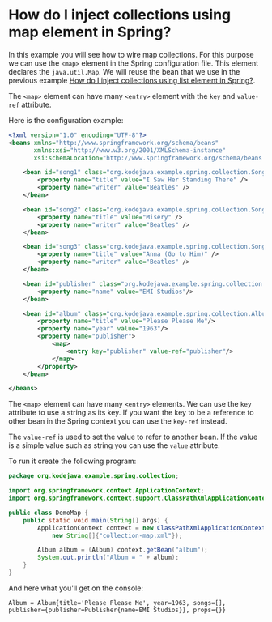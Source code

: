 # How do I inject collections using map element in Spring?

In this example you will see how to wire map collections. For this purpose we can use the `<map>` element in the Spring configuration file. This element declares the `java.util.Map`. We will reuse the bean that we use in the previous example [How do I inject collections using list element in Spring?](//kodejava.org/how-do-i-inject-collections-using-list-element-in-spring/).

The `<map>` element can have many `<entry>` element with the `key` and `value-ref` attribute.

Here is the configuration example:

```xml
<?xml version="1.0" encoding="UTF-8"?>
<beans xmlns="http://www.springframework.org/schema/beans"
       xmlns:xsi="http://www.w3.org/2001/XMLSchema-instance"
       xsi:schemaLocation="http://www.springframework.org/schema/beans http://www.springframework.org/schema/beans/spring-beans.xsd">

    <bean id="song1" class="org.kodejava.example.spring.collection.Song">
        <property name="title" value="I Saw Her Standing There" />
        <property name="writer" value="Beatles" />
    </bean>

    <bean id="song2" class="org.kodejava.example.spring.collection.Song">
        <property name="title" value="Misery" />
        <property name="writer" value="Beatles" />
    </bean>

    <bean id="song3" class="org.kodejava.example.spring.collection.Song">
        <property name="title" value="Anna (Go to Him)" />
        <property name="writer" value="Beatles" />
    </bean>

    <bean id="publisher" class="org.kodejava.example.spring.collection.Publisher">
        <property name="name" value="EMI Studios"/>
    </bean>

    <bean id="album" class="org.kodejava.example.spring.collection.Album">
        <property name="title" value="Please Please Me"/>
        <property name="year" value="1963"/>
        <property name="publisher">
            <map>
                <entry key="publisher" value-ref="publisher"/>
            </map>
        </property>
    </bean>

</beans>
```


The `<map>` element can have many `<entry>` elements. We can use the `key` attribute to use a string as its key. If you want the key to be a reference to other bean in the Spring context you can use the `key-ref` instead.

The `value-ref` is used to set the value to refer to another bean. If the value is a simple value such as string you can use the `value` attribute.

To run it create the following program:

```java
package org.kodejava.example.spring.collection;

import org.springframework.context.ApplicationContext;
import org.springframework.context.support.ClassPathXmlApplicationContext;

public class DemoMap {
    public static void main(String[] args) {
        ApplicationContext context = new ClassPathXmlApplicationContext(
            new String[]{"collection-map.xml"});

        Album album = (Album) context.getBean("album");
        System.out.println("Album = " + album);
    }
}
```

And here what you'll get on the console:

```text
Album = Album{title='Please Please Me', year=1963, songs=[], publisher={publisher=Publisher{name=EMI Studios}}, props={}}
```
